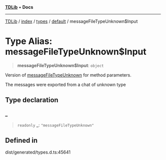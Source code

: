 [**TDLib**](../../../../../../README.md) • **Docs**

***

[TDLib](../../../../../../modules.md) / [index](../../../../../README.md) / [types](../../../README.md) / [default](../README.md) / messageFileTypeUnknown$Input

# Type Alias: messageFileTypeUnknown$Input

> **messageFileTypeUnknown$Input**: `object`

Version of [messageFileTypeUnknown](messageFileTypeUnknown.md) for method parameters.

The messages were exported from a chat of unknown type

## Type declaration

### \_

> `readonly` **\_**: `"messageFileTypeUnknown"`

## Defined in

dist/generated/types.d.ts:45641
